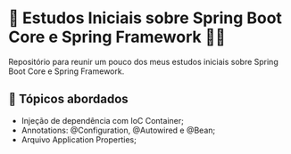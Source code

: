# 📓 Estudos Iniciais sobre Spring Boot Core e Spring Framework 👨‍💻

Repositório para reunir um pouco dos meus estudos iniciais sobre Spring Boot Core e Spring Framework.

## 📝 Tópicos abordados

- Injeção de dependência com IoC Container;
- Annotations: @Configuration, @Autowired e @Bean;
- Arquivo Application Properties;
